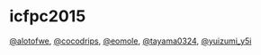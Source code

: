 # icfpc2015

[@alotofwe](https://twitter.com/alotofwe),
[@cocodrips](https://twitter.com/cocodrips),
[@eomole](https://twitter.com/eomole),
[@tayama0324](https://twitter.com/tayama0324),
[@yuizumi_y5i](https://twitter.com/yuizumi_y5i)
